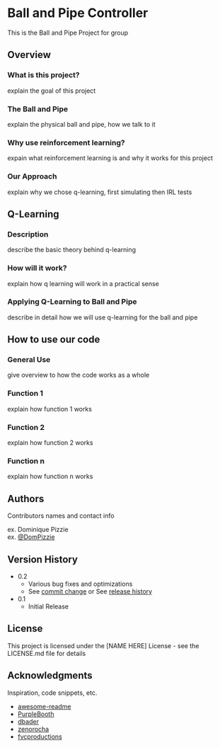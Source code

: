 # Ball and Pipe Controller

This is the Ball and Pipe Project for group <names>

## Overview
   
### What is this project?

explain the goal of this project

### The Ball and Pipe

explain the physical ball and pipe, how we talk to it

### Why use reinforcement learning?

expain what reinforcement learning is and why it works for this project

### Our Approach

explain why we chose q-learning, first simulating then IRL tests

   

## Q-Learning

### Description

   describe the basic theory behind q-learning
   
### How will it work?
   
   explain how q learning will work in a practical sense
   
### Applying Q-Learning to Ball and Pipe
   
   describe in detail how we will use q-learning for the ball and pipe
    
## How to use our code
   
### General Use
   
   give overview to how the code works as a whole
   
### Function 1
   
   explain how function 1 works
   
### Function 2
   
   explain how function 2 works
   
### Function n
   
   explain how function n works
   
   
   
   
   
## Authors

Contributors names and contact info

ex. Dominique Pizzie  
ex. [@DomPizzie](https://twitter.com/dompizzie)

## Version History

* 0.2
    * Various bug fixes and optimizations
    * See [commit change]() or See [release history]()
* 0.1
    * Initial Release

## License

This project is licensed under the [NAME HERE] License - see the LICENSE.md file for details

## Acknowledgments

Inspiration, code snippets, etc.
* [awesome-readme](https://github.com/matiassingers/awesome-readme)
* [PurpleBooth](https://gist.github.com/PurpleBooth/109311bb0361f32d87a2)
* [dbader](https://github.com/dbader/readme-template)
* [zenorocha](https://gist.github.com/zenorocha/4526327)
* [fvcproductions](https://gist.github.com/fvcproductions/1bfc2d4aecb01a834b46)

